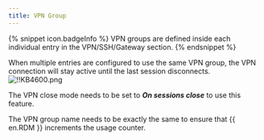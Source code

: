 ```yaml
---
title: VPN Group
---
```

{% snippet icon.badgeInfo %}
VPN groups are defined inside each individual entry in the VPN/SSH/Gateway section.
{% endsnippet %}

When multiple entries are configured to use the same VPN group, the VPN connection will stay active until the last session disconnects.  
![!!KB4600.png](https://webdevolutions.azureedge.net/docs/en/kb/KB4600.png)  

The VPN close mode needs to be set to ***On sessions close*** to use this feature.

The VPN group name needs to be exactly the same to ensure that {{ en.RDM }} increments the usage counter.

